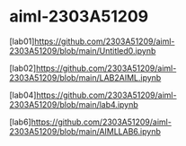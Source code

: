 # aiml-2303A51209
[lab01]https://github.com/2303A51209/aiml-2303A51209/blob/main/Untitled0.ipynb

[lab02]https://github.com/2303A51209/aiml-2303A51209/blob/main/LAB2AIML.ipynb

[lab04]https://github.com/2303A51209/aiml-2303A51209/blob/main/lab4.ipynb

[lab6]https://github.com/2303A51209/aiml-2303A51209/blob/main/AIMLLAB6.ipynb
